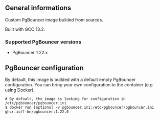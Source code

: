 ## General informations

Custom PgBouncer image builded from sources.

Built with GCC 13.2.

### Supported PgBouncer versions

- PgBouncer 1.22.x

## PgBouncer configuration

By default, this image is builded with a default empty PgBouncer configuration. You can bring your own configuration to the container (e.g using Docker):

```shell
# By default, the image is looking for configuration in /etc/pgbouncer/pgbouncer.ini
$ docker run [options] -v pgbouncer.ini:/etc/pgbouncer/pgbouncer.ini ghcr.io/f-bn/pgbouncer:1.22.0
```